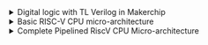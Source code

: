 <details>
<summary> Digital logic with TL Verilog in Makerchip </summary>

# Combinational Logic

## 1. Implemting an Inverter
The code for an Inverter

```c
 $reset = *reset;
   $clk_sat = *clk;
   $out = !$in;
```
Below is the snippet 

![Screenshot 2024-08-20 193221](https://github.com/user-attachments/assets/d7039924-1944-495f-b8f9-838a4239c731)

## 2. Implementing a XOR gate
```c
 $reset = *reset;
   $clk_sat = *clk;
   $out = $a ^ $b;
```
Below is the snippet

![Screenshot 2024-08-20 193322](https://github.com/user-attachments/assets/83ab5c98-2b7c-42ce-8af9-e53510695926)









## 3. Implementing a CALCULATOR based on Combinational Logic.

Code is given below

 ```c
 
 $reset = *reset;

   $clk_sat = *clk;

   //define smaller random numbers 4bit and assign to val1/val2
   // 31-4 bits of val1/val2 will be zero and 0-9 bits will be rand1/rand2 values
   
   $val1[31:0] = $rand1[3:0];
   $val2[31:0] = $rand2[3:0];
   $op[1:0] = $rand3[1:0];
   $sum[31:0] = $val1[31:0] + $val2[31:0];
   $diff[31:0] = $val1[31:0] - $val2[31:0];
   $prod[31:0] = $val1[31:0] * $val2[31:0];
   $quot[31:0] = $val1[31:0] / $val2[31:0];
   $out[31:0] =
         ($op == 0)
           ? $sum[31:0] :
         ($op == 1)
           ? $diff[31:0] :
         ($op == 2)
           ? $prod[31:0] :
         ($op == 3)
           ? $quot[31:0] :
         //default
           32'b0;

   // Assert these to end simulation (before Makerchip cycle limit).
   *passed = *cyc_cnt > 40;
   *failed = 1'b0;
   ```
We will get the following  output after implementing this calculator code :

![combi calc](https://github.com/user-attachments/assets/408d6e29-42c9-47fc-8887-c63c6e33f67f)

# Sequential Logic:

## 1. Implementing Fibinacci Sequence

Below is the code logic:

```c
$reset = *reset;
   $clk_sat = *clk;
 $val[15:0] = $reset ? 1 : >>1$val + >>2$val;
```
The snippet is :

![Screenshot 2024-08-21 021208](https://github.com/user-attachments/assets/2f83bf80-65f1-4ddb-a6e7-3cd9558f3c3e)



## 2. Implementing a CALCULATOR based on Sequential Logic.

The code for implemting Calculator based on Sequential circuit is given beolw

```c
 |calc
      @0
         $reset = *reset;
         $clk_sat = *clk;
         
         
         $val1[31:0] = >>1$out[31:0];
         $val2[31:0] = $rand2[3:0];
         $op[1:0] = $rand3[1:0];
   
         $sum[31:0] = $val1[31:0] + $val2[31:0];
         $diff[31:0] = $val1[31:0] - $val2[31:0];
         $prod[31:0] = $val1[31:0] * $val2[31:0];
         $quot[31:0] = $val1[31:0] / $val2[31:0];
   
         $out[31:0] = $reset ? 32'b0 : (($op[1:0]==2'b00) ? $sum :
                                       ($op[1:0]==2'b01) ? $diff :
                                          ($op[1:0]==2'b10) ? $prod : $quot);

```

The snapshot of the implementation of the above code for sequential circuit in Makerchip platfrom is shown below.

We can also observe the generated block diagram as well as the waveform for the simulation of our circuit.

![Screenshot 2024-08-21 014412](https://github.com/user-attachments/assets/724f3add-f3e2-4352-8d24-f6854551adab)

# Pipelined Logic

## Lab on Calculator and Counter in Pipeline

Block Diagram

![Screenshot 2024-08-21 022513](https://github.com/user-attachments/assets/a174f9c3-9f3f-4254-a571-3e7e9e202f55)

```c

|calc
      @0
         $reset = *reset;
         $clk_sat = *clk;
         
      @1
         $val1 [31:0] = >>1$out [31:0];
         $val2 [31:0] = $rand2[3:0];
   
         $sum [31:0] = $val1 + $val2;
         $diff[31:0] = $val1 - $val2;
         $prod[31:0] = $val1 * $val2;
         $quot[31:0] = $val1 / $val2;
         
         $out [31:0] = ($reset ? 0 : ($op[0] ? $sum : ($op[1] ? $diff : ($op[2] ? $prod : $quot )))) ;
         
         $cnt [31:0] = $reset ? 0 : >>1$cnt + 1 ;
```
### Output

![Screenshot 2024-08-21 022727](https://github.com/user-attachments/assets/161184be-20ba-40af-b397-4eb721a09263)

## Validity

Validity is another feature in TL verilog which is asserted if a particular transactions in a pipeline is valid or true. A new scope, called “when” scope is introduced for this and it is denoted as ?$valid. This new scope has many advantages - easier design, cleaner debug, better error checking and automated clock gating. Validity provides :

-> Easier debug
-> Cleaner design
-> Better error checking
-> Automated Clock gating

## 2 Cycle Calculator with Validity

Code is as follow

```c
|calc
      @0
         $reset = *reset;
         $clk_sat = *clk;
         $count = $reset ? 0 : >>1$count + 1;
         $valid = !($count);         
         $valid_or_reset = $valid || $reset;
         
      ?$valid_or_reset
         @1
            $val1[31:0] = $reset ? 0: >>2$out[31:0];
            $val2[31:0] = $rand2[3:0];

            $sum[31:0]  = $val1[31:0] + $val2[31:0];
            $diff[31:0] = $val1[31:0] - $val2[31:0];
            $prod[31:0] = $val1[31:0] * $val2[31:0];
            $quot[31:0] = $val1[31:0] / $val2[31:0];
            $oldop[2:0] = $op[2:0];

            //$count_num[31:0] = $reset ? 0 : >>1$count[31:0];
            //$count[31:0] = $count_num[31:0] + 1;

         @2
        
            $mem[31:0] = $reset ? 0 :
                          ($oldop[2:0] == 3'b101) ? $out:
                          $mem;
                          
            $out[31:0] = //($reset | !($count) ) ? 0 :
                         ($oldop[2:0] == 3'b000) ? $sum[31:0]:
                         ($oldop[2:0] == 3'b001) ? $diff[31:0]:
                         ($oldop[2:0] == 3'b010) ? $prod[31:0]:
                         ($oldop[2:0] == 3'b011) ? $quot[31:0]:
                         ($oldop[2:0] == 3'b100) ? >>1$mem:
                         $out;
```
Waveform of 2 cycle Calculator with validity

![Screenshot 2024-08-21 023536](https://github.com/user-attachments/assets/e2b2a267-c077-4410-8230-38877f4a9c33)


Diagram

![Screenshot 2024-08-21 023700](https://github.com/user-attachments/assets/80478936-16c9-4bf3-84fd-cfcdb59bd6de)



 </details>

<details>
<summary> Basic RISC-V CPU micro-architecture </summary>

The block diagram of a basic RISC-V microarchitecture is as shown in figure below. Now, using the Makerchip platform the implementation of the RISC-V microarchitecture or core is done. For starting the implementation a starter code present in reference is used. The starter code consist of -

-> A simple RISC-V assembler.
->  An instruction memory containing the sum 1..10 test program.
-> Commented code for register file and memory.
->Visualization.

![Screenshot 2024-08-21 132041](https://github.com/user-attachments/assets/95bf4998-058e-4915-8766-91d91937b475)

## Designing of processor is based on three core steps fetch, decode and execute :

Here we gonna design RiscV Cpu Core for which block diagram is given below :

![Screenshot 2024-08-21 141047](https://github.com/user-attachments/assets/465e1523-45a0-4aee-9ae7-bd31ea856229)

## Fetch
During the fetch stage, processors fetches the instruction from the memory to the address pointed by the program counter. The program counters holds the address of the next stage, in our case it is after 4 cycle and the instruction memory holds the set of instruction to be executed. The code of the fetch stage is shown below.

```c
|cpu
      @0
         $reset = *reset;
         $clk_sat = *clk;
         $pc[31:0] = >>1$reset ? 32'b0 : (>>1$pc + 32'd4);
         
      @1
         $imem_rd_en = !$reset;
         $imem_rd_addr[M4_IMEM_INDEX_CNT-1:0] = $pc[M4_IMEM_INDEX_CNT+1:2];
         $instr[31:0] = $imem_rd_data[31:0]; 
   ```

Snapshot of Fetch stage in maker chip

![Screenshot 2024-08-21 141551](https://github.com/user-attachments/assets/1f0a95da-935d-4be8-93b1-18e73a44ee3a)

## Lab for RV instruction file Decode Logic
We are decoding the individual instructions using the following code 
The code of the decode stage is shown below.

```c
|cpu
      @0
         $reset = *reset;
         $clk_sat = *clk;
         $pc[31:0] = >>1$reset ? 32'b0 : (>>1$pc + 32'd4);
         
      @1
         $imem_rd_en = !$reset;
         $imem_rd_addr[M4_IMEM_INDEX_CNT-1:0] = $pc[M4_IMEM_INDEX_CNT+1:2];
         $instr[31:0] = $imem_rd_data[31:0]; 
         $is_i_instr = $instr[6:2] ==? 5'b0000x ||
                       $instr[6:2] ==? 5'b001x0 ||
                       $instr[6:2] ==? 5'b11001 ||
                       $instr[6:2] ==? 5'b11100;
         $is_r_instr = $instr[6:2] ==? 5'b01011 ||
                       $instr[6:2] ==? 5'b0x100 ||
                       $instr[6:2] ==? 5'b01110;
         $is_s_instr = $instr[6:2] ==? 5'b0100x;
         $is_b_instr = $instr[6:2] ==? 5'b11000;
         $is_j_instr = $instr[6:2] ==? 5'b11011;
         $is_u_instr = $instr[6:2] ==? 5'b0x101;
         
         $imm[31:0] = $is_i_instr ? { {21{$instr[31]}}, $instr[30:20]} :
                      $is_s_instr ? { {21{$instr[31]}}, $instr[30:25], $instr[11:7]} :
                      $is_b_instr ? { {20{$instr[31]}}, $instr[7], $instr[30:25], $instr[11:8], 1'b0} :
                      $is_u_instr ? { $instr[31:12], 12'b0} :
                      $is_j_instr ? { {12{$instr[31]}}, $instr[19:12], $instr[20], $instr[30:21], 1'b0} : 32'b0;
         
         $rs2_valid = $is_r_instr || $is_s_instr || $is_b_instr;
         ?$rs2_valid
            $rs2[4:0] = $instr[24:20];
         
         $rs1_valid = $is_r_instr || $is_s_instr || $is_b_instr || $is_i_instr;
         ?$rs2_valid
            $rs1[4:0] = $instr[19:15];
         
         $funct3_valid = $is_r_instr || $is_s_instr || $is_b_instr || $is_i_instr;
         ?$rs2_valid
            $funct3[3:0] = $instr[14:12];
   
         $opcode[6:0] = $instr[6:0];
         
         $funct7_valid = $is_r_instr;
         ?$rs2_valid
            $funct7[6:0] = $instr[31:25];
            
         $dec_bits[10:0] = {$funct[5], $funct3, $opcode};
         $is_beq = $dec_bits ==? 11'bx_000_1100011;
         $is_bne = $dec_bits ==? 11'bx_001_1100011;
         $is_blt = $dec_bits ==? 11'bx_100_1100011;
         $is_bge = $dec_bits ==? 11'bx_101_1100011;
         $is_bltu = $dec_bits ==? 11'bx_110_1100011;
         $is_bgeu = $dec_bits ==? 11'bx_111_1100011;
         $is_addi = $dec_bits ==? 11'bx_000_0010011;
         $is_add = $dec_bits == 11'b0_000_0110011;
```
Snapshot of Decode stage in makerchip:

![Screenshot 2024-08-21 142202](https://github.com/user-attachments/assets/f4477a3a-0a23-4a2a-8091-4c9e5000c687)

## Lab for register file read

The code of the REGISTER FILE READ operation is included below:



```c
         $rf_rd_en1 = !$rs1_valid;
         $rd_rd_en2 = !$rs2_valid;
         $rf_rd_index1[4:0] = $rs1;
         $rf_rd_index2[4:0] = $rs2;
         $rf_rd_data1[31:0] = $src1_value[31:0]; 
         $rf_rd_data2[31:0] = $src2_value[31:0];
```

The snapshot of the REGISTER FILE READ operation is included below:

![Screenshot 2024-08-21 144224](https://github.com/user-attachments/assets/ca74fe84-1574-4b87-9616-f47cd6366de1)

## Lab for instruction file Write
The code of the REGISTER FILE Write operation is included below:

```c
         $result[31:0] = $is_addi ? $src1_value + $imm :
                         $is_add ? $src1_value + $src2_value :
                         32'bx;
         
         $rf_wr_en = ($rd_valid || $rd !== 5'b0);  
         $rf_wr_index[4:0] = $rd;
         $rf_wr_data[31:0] = $result;
```
The snapshot of the REGISTER FILE write operation is included below:

![Screenshot 2024-08-21 144224](https://github.com/user-attachments/assets/7484c7e1-b572-4a24-b4cf-97d3a19d0e80)

## Lab for ALU (Arithmetic aand Logic Unit)
### Block Diagram

![Screenshot 2024-08-21 141047](https://github.com/user-attachments/assets/b6203d7c-fae4-477c-943d-555ce1de1542)


### Code:

```c
//ARITHMETIC AND LOGIC UNIT (ALU)
         $result[31:0] = $is_addi ? $src1_value + $imm :
                         $is_add ? $src1_value + $src2_value :
                         32'bx ;
```

### Snapshot from Makerchip

![Screenshot 2024-08-21 150401](https://github.com/user-attachments/assets/345b9bb8-4b35-4ef5-a352-02a444b872bb)

## Lab for implementing Branch Instructions

### Block Diagram

![Screenshot 2024-08-21 151014](https://github.com/user-attachments/assets/9bc62568-504d-4caf-879f-4f75615dbcf6)

### Various Branch Instructions

![Screenshot 2024-08-21 151030](https://github.com/user-attachments/assets/3f0136fd-a28a-4d6e-b9c2-a4a36f6362db)

### Code  

```c
//BRANCH INSTRUCTIONS 1
         $taken_branch = $is_beq ? ($src1_value == $src2_value):
                         $is_bne ? ($src1_value != $src2_value):
                         $is_blt ? (($src1_value < $src2_value) ^ ($src1_value[31] != $src2_value[31])):
                         $is_bge ? (($src1_value >= $src2_value) ^ ($src1_value[31] != $src2_value[31])):
                         $is_bltu ? ($src1_value < $src2_value):
                         $is_bgeu ? ($src1_value >= $src2_value):
                                    1'b0;
```
### Snapshot from Makerchip

![Screenshot 2024-08-21 154720](https://github.com/user-attachments/assets/fc5888e4-f1f2-4c7d-b4cc-25d58c4f7429)

### Viz

![Screenshot 2024-08-21 154809](https://github.com/user-attachments/assets/dc9a379b-5bb2-4b7f-a3aa-4aefa53a78c5)

## Lab to Create Simple Testbench:

### Code

```c
*passed = |cpu/xreg[10]>>5$value == (1+2+3+4+5+6+7+8+9+10) ;
```


</details>
<details>

<Summary>  Complete Pipelined RiscV CPU Micro-architecture </Summary>

## Pipelining the CPU
Now pipelining of the CPU core is done, which allows easy retiming and reduces functional bug to a great extent . Pipelining allows faster computaion. For pipelining as mentioned earlier we simply need to add @1, @2 and so on. The snapshot of the pipelining is as shown below. In TL verilog, another advantage is defining of pipeline in systematic order is not necessary.

## Lab on 3 Cycle Valid Signal

### Code
 ```c
	
$valid = $reset ? 1'b0 : ($start) ? 1'b1 : (>>3$valid) ;
         $start_int = $reset ? 1'b0 : 1'b1;
         $start = $reset ? 1'b0 : ($start_int && !>>1$start_int);
```

## Lab for generating valid signals for each instruction

### Code
```c
  //Generate valid signals for each instruction fields
         $rs1_or_funct3_valid    = $is_r_instr || $is_i_instr || $is_s_instr || $is_b_instr;
         $rs2_valid              = $is_r_instr || $is_s_instr || $is_b_instr;
         $rd_valid               = $is_r_instr || $is_i_instr || $is_u_instr || $is_j_instr;
         $funct7_valid           = $is_r_instr;
```


# Completing the RISCV CPU

### Block Diagram

![Screenshot 2024-08-21 160550](https://github.com/user-attachments/assets/4c91e25b-79c3-43e7-bced-b3c11913e2e6)

## Code
```c


</details>






                      



